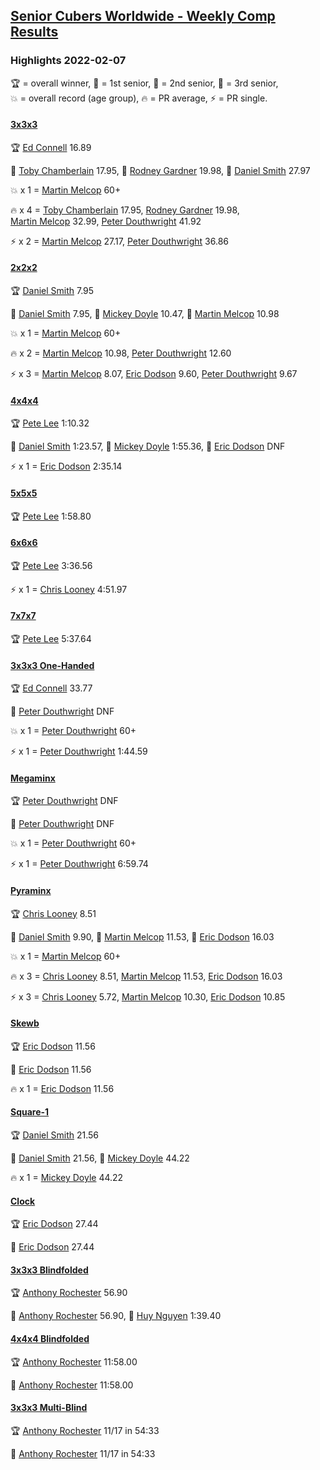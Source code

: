 <style>table {white-space: nowrap;}</style>
<link rel="stylesheet" type="text/css" href="/scw-comp/css/flags.css" />

## [Senior Cubers Worldwide - Weekly Comp Results](/scw-comp/results/)
### Highlights 2022-02-07

<span style="white-space: nowrap;">🏆 = overall winner</span>, <span style="white-space: nowrap;">🥇 = 1st senior</span>, <span style="white-space: nowrap;">🥈 = 2nd senior</span>, <span style="white-space: nowrap;">🥉 = 3rd senior</span>, <span style="white-space: nowrap;">💥 = overall record (age group)</span>, <span style="white-space: nowrap;">🔥 = PR average</span>, <span style="white-space: nowrap;">⚡ = PR single</span>.

#### [3x3x3](333.md)

<span style="white-space: nowrap;">🏆 [Ed Connell](../../persons/ed_connell/333.md) 16.89</span>

<span style="white-space: nowrap;">🥇 [Toby Chamberlain](../../persons/toby_chamberlain/333.md) 17.95</span>, <span style="white-space: nowrap;">🥈 [Rodney Gardner](../../persons/rodney_gardner/333.md) 19.98</span>, <span style="white-space: nowrap;">🥉 [Daniel Smith](../../persons/daniel_smith/333.md) 27.97</span>

💥 x 1 = <span style="white-space: nowrap;">[Martin Melcop](../../persons/martin_melcop/333.md) 60+</span>

🔥 x 4 = <span style="white-space: nowrap;">[Toby Chamberlain](../../persons/toby_chamberlain/333.md) 17.95</span>, <span style="white-space: nowrap;">[Rodney Gardner](../../persons/rodney_gardner/333.md) 19.98</span>, <span style="white-space: nowrap;">[Martin Melcop](../../persons/martin_melcop/333.md) 32.99</span>, <span style="white-space: nowrap;">[Peter Douthwright](../../persons/peter_douthwright/333.md) 41.92</span>

⚡ x 2 = <span style="white-space: nowrap;">[Martin Melcop](../../persons/martin_melcop/333.md) 27.17</span>, <span style="white-space: nowrap;">[Peter Douthwright](../../persons/peter_douthwright/333.md) 36.86</span>

#### [2x2x2](222.md)

<span style="white-space: nowrap;">🏆 [Daniel Smith](../../persons/daniel_smith/222.md) 7.95</span>

<span style="white-space: nowrap;">🥇 [Daniel Smith](../../persons/daniel_smith/222.md) 7.95</span>, <span style="white-space: nowrap;">🥈 [Mickey Doyle](../../persons/mickey_doyle/222.md) 10.47</span>, <span style="white-space: nowrap;">🥉 [Martin Melcop](../../persons/martin_melcop/222.md) 10.98</span>

💥 x 1 = <span style="white-space: nowrap;">[Martin Melcop](../../persons/martin_melcop/222.md) 60+</span>

🔥 x 2 = <span style="white-space: nowrap;">[Martin Melcop](../../persons/martin_melcop/222.md) 10.98</span>, <span style="white-space: nowrap;">[Peter Douthwright](../../persons/peter_douthwright/222.md) 12.60</span>

⚡ x 3 = <span style="white-space: nowrap;">[Martin Melcop](../../persons/martin_melcop/222.md) 8.07</span>, <span style="white-space: nowrap;">[Eric Dodson](../../persons/eric_dodson/222.md) 9.60</span>, <span style="white-space: nowrap;">[Peter Douthwright](../../persons/peter_douthwright/222.md) 9.67</span>

#### [4x4x4](444.md)

<span style="white-space: nowrap;">🏆 [Pete Lee](../../persons/pete_lee/444.md) 1:10.32</span>

<span style="white-space: nowrap;">🥇 [Daniel Smith](../../persons/daniel_smith/444.md) 1:23.57</span>, <span style="white-space: nowrap;">🥈 [Mickey Doyle](../../persons/mickey_doyle/444.md) 1:55.36</span>, <span style="white-space: nowrap;">🥉 [Eric Dodson](../../persons/eric_dodson/444.md) DNF</span>

⚡ x 1 = <span style="white-space: nowrap;">[Eric Dodson](../../persons/eric_dodson/444.md) 2:35.14</span>

#### [5x5x5](555.md)

<span style="white-space: nowrap;">🏆 [Pete Lee](../../persons/pete_lee/555.md) 1:58.80</span>

#### [6x6x6](666.md)

<span style="white-space: nowrap;">🏆 [Pete Lee](../../persons/pete_lee/666.md) 3:36.56</span>

⚡ x 1 = <span style="white-space: nowrap;">[Chris Looney](../../persons/chris_looney/666.md) 4:51.97</span>

#### [7x7x7](777.md)

<span style="white-space: nowrap;">🏆 [Pete Lee](../../persons/pete_lee/777.md) 5:37.64</span>

#### [3x3x3 One-Handed](333oh.md)

<span style="white-space: nowrap;">🏆 [Ed Connell](../../persons/ed_connell/333oh.md) 33.77</span>

<span style="white-space: nowrap;">🥇 [Peter Douthwright](../../persons/peter_douthwright/333oh.md) DNF</span>

💥 x 1 = <span style="white-space: nowrap;">[Peter Douthwright](../../persons/peter_douthwright/333oh.md) 60+</span>

⚡ x 1 = <span style="white-space: nowrap;">[Peter Douthwright](../../persons/peter_douthwright/333oh.md) 1:44.59</span>

#### [Megaminx](minx.md)

<span style="white-space: nowrap;">🏆 [Peter Douthwright](../../persons/peter_douthwright/minx.md) DNF</span>

<span style="white-space: nowrap;">🥇 [Peter Douthwright](../../persons/peter_douthwright/minx.md) DNF</span>

💥 x 1 = <span style="white-space: nowrap;">[Peter Douthwright](../../persons/peter_douthwright/minx.md) 60+</span>

⚡ x 1 = <span style="white-space: nowrap;">[Peter Douthwright](../../persons/peter_douthwright/minx.md) 6:59.74</span>

#### [Pyraminx](pyram.md)

<span style="white-space: nowrap;">🏆 [Chris Looney](../../persons/chris_looney/pyram.md) 8.51</span>

<span style="white-space: nowrap;">🥇 [Daniel Smith](../../persons/daniel_smith/pyram.md) 9.90</span>, <span style="white-space: nowrap;">🥈 [Martin Melcop](../../persons/martin_melcop/pyram.md) 11.53</span>, <span style="white-space: nowrap;">🥉 [Eric Dodson](../../persons/eric_dodson/pyram.md) 16.03</span>

💥 x 1 = <span style="white-space: nowrap;">[Martin Melcop](../../persons/martin_melcop/pyram.md) 60+</span>

🔥 x 3 = <span style="white-space: nowrap;">[Chris Looney](../../persons/chris_looney/pyram.md) 8.51</span>, <span style="white-space: nowrap;">[Martin Melcop](../../persons/martin_melcop/pyram.md) 11.53</span>, <span style="white-space: nowrap;">[Eric Dodson](../../persons/eric_dodson/pyram.md) 16.03</span>

⚡ x 3 = <span style="white-space: nowrap;">[Chris Looney](../../persons/chris_looney/pyram.md) 5.72</span>, <span style="white-space: nowrap;">[Martin Melcop](../../persons/martin_melcop/pyram.md) 10.30</span>, <span style="white-space: nowrap;">[Eric Dodson](../../persons/eric_dodson/pyram.md) 10.85</span>

#### [Skewb](skewb.md)

<span style="white-space: nowrap;">🏆 [Eric Dodson](../../persons/eric_dodson/skewb.md) 11.56</span>

<span style="white-space: nowrap;">🥇 [Eric Dodson](../../persons/eric_dodson/skewb.md) 11.56</span>

🔥 x 1 = <span style="white-space: nowrap;">[Eric Dodson](../../persons/eric_dodson/skewb.md) 11.56</span>

#### [Square-1](sq1.md)

<span style="white-space: nowrap;">🏆 [Daniel Smith](../../persons/daniel_smith/sq1.md) 21.56</span>

<span style="white-space: nowrap;">🥇 [Daniel Smith](../../persons/daniel_smith/sq1.md) 21.56</span>, <span style="white-space: nowrap;">🥈 [Mickey Doyle](../../persons/mickey_doyle/sq1.md) 44.22</span>

🔥 x 1 = <span style="white-space: nowrap;">[Mickey Doyle](../../persons/mickey_doyle/sq1.md) 44.22</span>

#### [Clock](clock.md)

<span style="white-space: nowrap;">🏆 [Eric Dodson](../../persons/eric_dodson/clock.md) 27.44</span>

<span style="white-space: nowrap;">🥇 [Eric Dodson](../../persons/eric_dodson/clock.md) 27.44</span>

#### [3x3x3 Blindfolded](333bf.md)

<span style="white-space: nowrap;">🏆 [Anthony Rochester](../../persons/anthony_rochester/333bf.md) 56.90</span>

<span style="white-space: nowrap;">🥇 [Anthony Rochester](../../persons/anthony_rochester/333bf.md) 56.90</span>, <span style="white-space: nowrap;">🥈 [Huy Nguyen](../../persons/huy_nguyen/333bf.md) 1:39.40</span>

#### [4x4x4 Blindfolded](444bf.md)

<span style="white-space: nowrap;">🏆 [Anthony Rochester](../../persons/anthony_rochester/444bf.md) 11:58.00</span>

<span style="white-space: nowrap;">🥇 [Anthony Rochester](../../persons/anthony_rochester/444bf.md) 11:58.00</span>

#### [3x3x3 Multi-Blind](333mbf.md)

<span style="white-space: nowrap;">🏆 [Anthony Rochester](../../persons/anthony_rochester/333mbf.md) 11/17 in 54:33</span>

<span style="white-space: nowrap;">🥇 [Anthony Rochester](../../persons/anthony_rochester/333mbf.md) 11/17 in 54:33</span>


<!-- Global site tag (gtag.js) - Google Analytics -->
<script async src="https://www.googletagmanager.com/gtag/js?id=UA-86348435-3"></script>
<script>window.dataLayer = window.dataLayer || []; function gtag() {dataLayer.push(arguments);} gtag('js', new Date()); gtag('config', 'UA-86348435-3');</script>

